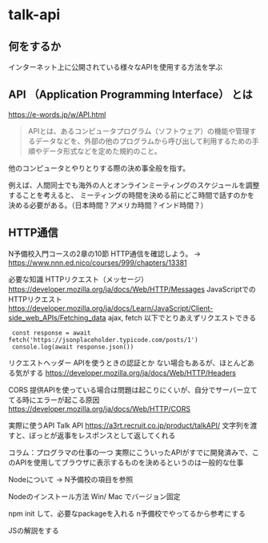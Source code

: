 # talk-api

## 何をするか
インターネット上に公開されている様々なAPIを使用する方法を学ぶ

## API （Application Programming Interface） とは
https://e-words.jp/w/API.html

> APIとは、あるコンピュータプログラム（ソフトウェア）の機能や管理するデータなどを、外部の他のプログラムから呼び出して利用するための手順やデータ形式などを定めた規約のこと。

他のコンピュータとやりとりする際の決め事全般を指す。

例えば、人間同士でも海外の人とオンラインミーティングのスケジュールを調整することを考えると、
ミーティングの時間を決める前にどこ時間で話すのかを決める必要がある。（日本時間？アメリカ時間？インド時間？）


## HTTP通信
N予備校入門コースの2章の10節 HTTP通信を確認しよう。
→ https://www.nnn.ed.nico/courses/999/chapters/13381

必要な知識
HTTPリクエスト（メッセージ）
	https://developer.mozilla.org/ja/docs/Web/HTTP/Messages
JavaScriptでのHTTPリクエスト
	https://developer.mozilla.org/ja/docs/Learn/JavaScript/Client-side_web_APIs/Fetching_data
	ajax, fetch
	以下でとりあえずリクエストできる

```
 const response = await fetch('https://jsonplaceholder.typicode.com/posts/1')
 console.log(await response.json())
```

リクエストヘッダー
	APIを使うときの認証とか
	ない場合もあるが、ほとんどある気がする
	https://developer.mozilla.org/ja/docs/Web/HTTP/Headers

CORS
	提供APIを使っている場合は問題は起こりにくいが、自分でサーバー立ててる時にエラーが起こる原因
	https://developer.mozilla.org/ja/docs/Web/HTTP/CORS

実際に使うAPI
Talk API https://a3rt.recruit.co.jp/product/talkAPI/
文字列を渡すと、ぼっとが返事をレスポンスとして返してくれる


コラム：プログラマの仕事の一つ
実際にこういったAPIがすでに開発済みで、このAPIを使用してブラウザに表示するものを決めるというのは一般的な仕事



Nodeについて → N予備校の項目を参照

Nodeのインストール方法
Win/ Mac でバージョン固定

npm init して、必要なpackageを入れる
n予備校でやってるから参考にする

JSの解説をする
